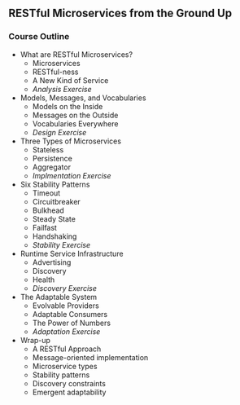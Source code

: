 ## RESTful Microservices from the Ground Up

### Course Outline

 * What are RESTful Microservices?
   * Microservices
   * RESTful-ness
   * A New Kind of Service
   * _Analysis Exercise_
 * Models, Messages, and Vocabularies
   * Models on the Inside
   * Messages on the Outside
   * Vocabularies Everywhere
   * _Design Exercise_
 * Three Types of Microservices
   * Stateless
   * Persistence
   * Aggregator
   * _Implmentation Exercise_
 * Six Stability Patterns
   * Timeout
   * Circuitbreaker
   * Bulkhead
   * Steady State
   * Failfast
   * Handshaking
   * _Stability Exercise_
 * Runtime Service Infrastructure
   * Advertising
   * Discovery
   * Health 
   * _Discovery Exercise_
 * The Adaptable System
   * Evolvable Providers
   * Adaptable Consumers
   * The Power of Numbers
   * _Adaptation Exercise_
 * Wrap-up
   * A RESTful Approach
   * Message-oriented implementation
   * Microservice types
   * Stability patterns
   * Discovery constraints
   * Emergent adaptability  

